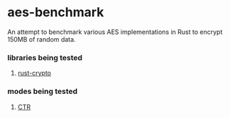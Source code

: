 # aes-benchmark

An attempt to benchmark various AES implementations in Rust to encrypt 150MB of random data.

### libraries being tested

1. [rust-crypto](https://github.com/DaGenix/rust-crypto)

### modes being tested

1. [CTR](https://en.wikipedia.org/wiki/Block_cipher_mode_of_operation#Counter_(CTR))

